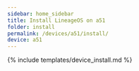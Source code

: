 ```yaml
---
sidebar: home_sidebar
title: Install LineageOS on a51
folder: install
permalink: /devices/a51/install/
device: a51
---
```

{% include templates/device_install.md %}
